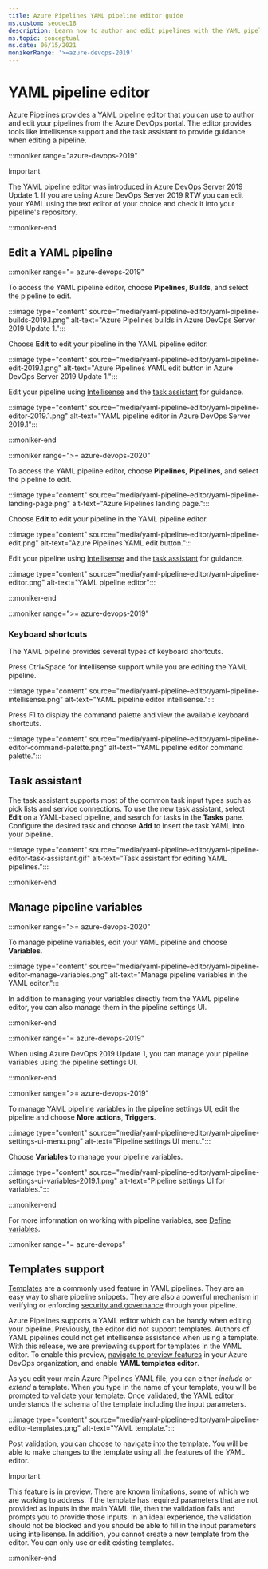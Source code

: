```yaml
---
title: Azure Pipelines YAML pipeline editor guide
ms.custom: seodec18
description: Learn how to author and edit pipelines with the YAML pipeline editor
ms.topic: conceptual
ms.date: 06/15/2021
monikerRange: '>=azure-devops-2019'
---
```


# YAML pipeline editor

Azure Pipelines provides a YAML pipeline editor that you can use to author and edit your pipelines from the Azure DevOps portal. The editor provides tools like Intellisense support and the task assistant to provide guidance when editing a pipeline.

:::moniker range="azure-devops-2019"

> [!IMPORTANT]
> The YAML pipeline editor was introduced in Azure DevOps Server 2019 Update 1. If you are using Azure DevOps Server 2019 RTW you can edit your YAML using the text editor of your choice and check it into your pipeline's repository.

:::moniker-end
## Edit a YAML pipeline

:::moniker range="= azure-devops-2019"

To access the YAML pipeline editor, choose **Pipelines**, **Builds**, and select the pipeline to edit.

:::image type="content" source="media/yaml-pipeline-editor/yaml-pipeline-builds-2019.1.png" alt-text="Azure Pipelines builds in Azure DevOps Server 2019 Update 1.":::

Choose **Edit** to edit your pipeline in the YAML pipeline editor.

:::image type="content" source="media/yaml-pipeline-editor/yaml-pipeline-edit-2019.1.png" alt-text="Azure Pipelines YAML edit button in Azure DevOps Server 2019 Update 1.":::

Edit your pipeline using [Intellisense](#keyboard-shortcuts) and the [task assistant](#task-assistant) for guidance.

:::image type="content" source="media/yaml-pipeline-editor/yaml-pipeline-editor-2019.1.png" alt-text="YAML pipeline editor in Azure DevOps Server 2019.1":::

:::moniker-end

:::moniker range=">= azure-devops-2020"

To access the YAML pipeline editor, choose **Pipelines**, **Pipelines**, and select the pipeline to edit.

:::image type="content" source="media/yaml-pipeline-editor/yaml-pipeline-landing-page.png" alt-text="Azure Pipelines landing page.":::

Choose **Edit** to edit your pipeline in the YAML pipeline editor.

:::image type="content" source="media/yaml-pipeline-editor/yaml-pipeline-edit.png" alt-text="Azure Pipelines YAML edit button.":::

Edit your pipeline using [Intellisense](#keyboard-shortcuts) and the [task assistant](#task-assistant) for guidance.

:::image type="content" source="media/yaml-pipeline-editor/yaml-pipeline-editor.png" alt-text="YAML pipeline editor":::

:::moniker-end

:::moniker range=">= azure-devops-2019"

### Keyboard shortcuts

The YAML pipeline provides several types of keyboard shortcuts.

Press Ctrl+Space for Intellisense support while you are editing the YAML pipeline.

:::image type="content" source="media/yaml-pipeline-editor/yaml-pipeline-intellisense.png" alt-text="YAML pipeline editor intellisense.":::

Press F1 to display the command palette and view the available keyboard shortcuts.

:::image type="content" source="media/yaml-pipeline-editor/yaml-pipeline-editor-command-palette.png" alt-text="YAML pipeline editor command palette.":::

## Task assistant

The task assistant supports most of the common task input types such as pick lists and service connections. To use the new task assistant, select **Edit** on a YAML-based pipeline, and search for tasks in the **Tasks** pane. Configure the desired task and choose **Add** to insert the task YAML into your pipeline.

:::image type="content" source="media/yaml-pipeline-editor/yaml-pipeline-editor-task-assistant.gif" alt-text="Task assistant for editing YAML pipelines.":::

:::moniker-end



## Manage pipeline variables

:::moniker range=">= azure-devops-2020"

To manage pipeline variables, edit your YAML pipeline and choose **Variables**.

:::image type="content" source="media/yaml-pipeline-editor/yaml-pipeline-editor-manage-variables.png" alt-text="Manage pipeline variables in the YAML editor.":::

In addition to managing your variables directly from the YAML pipeline editor, you can also manage them in the pipeline settings UI.

:::moniker-end

:::moniker range="= azure-devops-2019"

When using Azure DevOps 2019 Update 1, you can manage your pipeline variables using the pipeline settings UI.

:::moniker-end

:::moniker range=">= azure-devops-2019"

To manage YAML pipeline variables in the pipeline settings UI, edit the pipeline and choose **More actions**, **Triggers**.

:::image type="content" source="media/yaml-pipeline-editor/yaml-pipeline-settings-ui-menu.png" alt-text="Pipeline settings UI menu.":::

Choose **Variables** to manage your pipeline variables.

:::image type="content" source="media/yaml-pipeline-editor/yaml-pipeline-settings-ui-variables-2019.1.png" alt-text="Pipeline settings UI for variables.":::

:::moniker-end

For more information on working with pipeline variables, see [Define variables](../process/variables.md).

:::moniker range="= azure-devops"

## Templates support

[Templates](../process/templates.md) are a commonly used feature in YAML pipelines. They are an easy way to share pipeline snippets. They are also a powerful mechanism in verifying or enforcing [security and governance](../security/templates.md) through your pipeline.

Azure Pipelines supports a YAML editor which can be handy when editing your pipeline. Previously, the editor did not support templates. Authors of YAML pipelines could not get intellisense assistance when using a template. With this release, we are previewing support for templates in the YAML editor. To enable this preview, [navigate to preview features](../../project/navigation/preview-features.md) in your Azure DevOps organization, and enable **YAML templates editor**.

As you edit your main Azure Pipelines YAML file, you can either _include_ or _extend_ a template. When you type in the name of your template, you will be prompted to validate your template. Once validated, the YAML editor understands the schema of the template including the input parameters.

:::image type="content" source="media/yaml-pipeline-editor/yaml-pipeline-editor-templates.png" alt-text="YAML template.":::

Post validation, you can choose to navigate into the template. You will be able to make changes to the template using all the features of the YAML editor.

> [!IMPORTANT]
> This feature is in preview. There are known limitations, some of which we are working to address. If the template has required parameters that are not provided as inputs in the main YAML file, then the validation fails and prompts you to provide those inputs. In an ideal experience, the validation should not be blocked and you should be able to fill in the input parameters using intellisense. In addition, you cannot create a new template from the editor. You can only use or edit existing templates.

:::moniker-end





